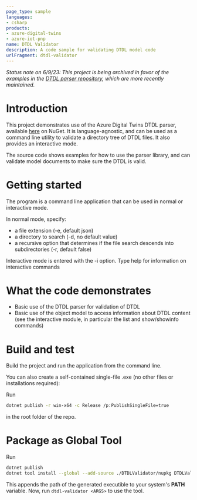 ```yaml
---
page_type: sample
languages:
- csharp
products:
- azure-digital-twins
- azure-iot-pnp
name: DTDL Validator
description: A code sample for validating DTDL model code
urlFragment: dtdl-validator
---
```


*Status note on 6/9/23: This project is being archived in favor of the examples in the [DTDL parser repository](https://github.com/digitaltwinconsortium/DTDLParser/tree/main/samples/DTDLParserResolveSample), which are more recently maintained.*

# Introduction 
This project demonstrates use of the Azure Digital Twins DTDL parser, available [here](https://nuget.org/packages/Microsoft.Azure.DigitalTwins.Parser/) on NuGet. It  is language-agnostic, and can be used as a command line utility to validate a directory tree of DTDL files. It also provides an interactive mode.

The source code shows examples for how to use the parser library, and can validate model documents to make sure the DTDL is valid.

# Getting started
The program is a command line application that can be used in normal or interactive mode.

In normal mode, specify:
* a file extension (-e, default json)
* a directory to search (-d, no default value)
* a recursive option that determines if the file search descends into subdirectories (-r, default false)

Interactive mode is entered with the -i option. Type help for information on interactive commands

# What the code demonstrates
* Basic use of the DTDL parser for validation of DTDL
* Basic use of the object model to access information about DTDL content (see the interactive module, in particular the list and show/showinfo commands)

# Build and test
Build the project and run the application from the command line.

You can also create a self-contained single-file .exe (no other files or installations required):

Run
```bash
dotnet publish -r win-x64 -c Release /p:PublishSingleFile=true
```
in the root folder of the repo.

# Package as Global Tool
Run
``` bash
dotnet publish
dotnet tool install --global --add-source ./DTDLValidator/nupkg DTDLValidator
```

This appends the path of the generated executible to your system's **PATH** variable.
Now, run `dtdl-validator <ARGS>` to use the tool.

